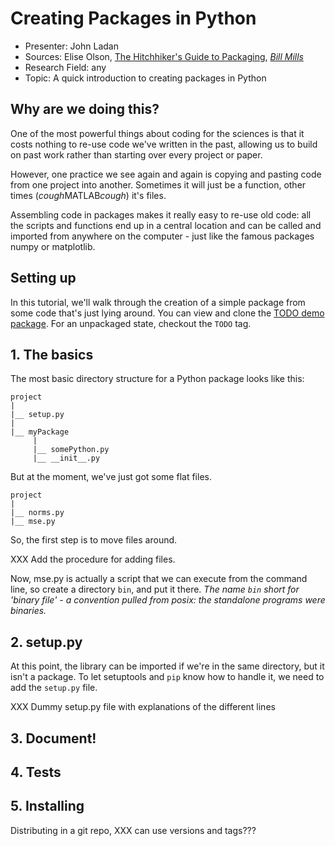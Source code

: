 # Creating Packages in Python

- Presenter: John Ladan
- Sources: Elise Olson, [The Hitchhiker's Guide to Packaging](http://the-hitchhikers-guide-to-packaging.readthedocs.org/en/latest/quickstart.html), [*Bill Mills*](https://github.com/BillMills/pythonPackageLesson)
- Research Field: any
- Topic: A quick introduction to creating packages in Python

## Why are we doing this?

One of the most powerful things about coding for the sciences is that it costs
nothing to re-use code we've written in the past, allowing us to build on
past work rather than starting over every project or paper.

However, one practice we see again and again is copying and pasting code from one project into another. Sometimes it will just be a function, other times (*cough*MATLAB*cough*) it's files.

Assembling
code in packages makes it really easy to re-use old code: all the scripts and functions end up in a central location and can be called and imported from anywhere on the computer -
just like the famous packages numpy or matplotlib.

## Setting up

In this tutorial, we'll walk through the creation of a simple package from some code that's just lying around. You can view and clone the [TODO demo package](). For an unpackaged state, checkout the `TODO` tag.

## 1. The basics

The most basic directory structure for a Python package looks like this:

```
project
|
|__ setup.py
|
|__ myPackage
     |
     |__ somePython.py
     |__ __init__.py
```

But at the moment, we've just got some flat files.

```
project
|
|__ norms.py
|__ mse.py
```

So, the first step is to move files around.

XXX Add the procedure for adding files.


Now, mse.py is actually a script that we can execute from the command line, so create a directory `bin`, and put it there. *The name `bin` short for 'binary file' - a convention pulled from posix: the standalone programs were binaries.*

## 2. setup.py

At this point, the library can be imported if we're in the same directory, but it isn't a package. To let setuptools and `pip` know how to handle it, we need to add the `setup.py` file.

XXX Dummy setup.py file with explanations of the different lines

## 3. Document!

## 4. Tests

## 5. Installing

Distributing in a git repo, XXX can use versions and tags???
